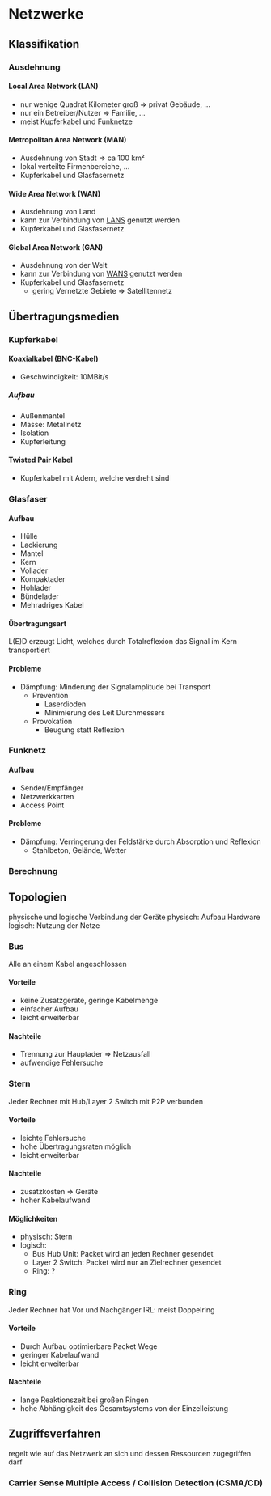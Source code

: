 



# Netzwerke

## Klassifikation

### Ausdehnung

#### Local Area Network (LAN)

- nur wenige Quadrat Kilometer groß => privat Gebäude, ...
- nur ein Betreiber/Nutzer => Familie, ...
- meist Kupferkabel und Funknetze

#### Metropolitan Area Network (MAN)

- Ausdehnung von Stadt => ca 100 km²
- lokal verteilte Firmenbereiche, ...
- Kupferkabel und Glasfasernetz

#### Wide Area Network (WAN)

- Ausdehnung von Land
- kann zur Verbindung von [LANS](#local-area-network-lan) genutzt werden
- Kupferkabel und Glasfasernetz

#### Global Area Network (GAN)

- Ausdehnung von der Welt
- kann zur Verbindung von [WANS](#wide-area-network-wan) genutzt werden
- Kupferkabel und Glasfasernetz
    - gering Vernetzte Gebiete => Satellitennetz

## Übertragungsmedien

### Kupferkabel

#### Koaxialkabel (BNC-Kabel)

- Geschwindigkeit: 10MBit/s

##### Aufbau

- Außenmantel
- Masse: Metallnetz
- Isolation
- Kupferleitung

#### Twisted Pair Kabel

- Kupferkabel mit Adern, welche verdreht sind

### Glasfaser

#### Aufbau

- Hülle
- Lackierung
- Mantel
- Kern
- Vollader
- Kompaktader
- Hohlader
- Bündelader
- Mehradriges Kabel

#### Übertragungsart

L(E)D erzeugt Licht, welches durch Totalreflexion das Signal im Kern transportiert

#### Probleme

- Dämpfung: Minderung der Signalamplitude bei Transport
    - Prevention
        - Laserdioden
        - Minimierung des Leit Durchmessers
    - Provokation
        - Beugung statt Reflexion

### Funknetz

#### Aufbau

- Sender/Empfänger
- Netzwerkkarten
- Access Point

#### Probleme

- Dämpfung: Verringerung der Feldstärke durch Absorption und Reflexion
    - Stahlbeton, Gelände, Wetter

### Berechnung


## Topologien

physische und logische Verbindung der Geräte
      physisch: Aufbau Hardware
      logisch: Nutzung der Netze

### Bus

Alle an einem Kabel angeschlossen

#### Vorteile

- keine Zusatzgeräte, geringe Kabelmenge
- einfacher Aufbau
- leicht erweiterbar

#### Nachteile

- Trennung zur Hauptader => Netzausfall
- aufwendige Fehlersuche

### Stern

Jeder Rechner mit Hub/Layer 2 Switch mit P2P verbunden

#### Vorteile

- leichte Fehlersuche
- hohe Übertragungsraten möglich
- leicht erweiterbar

#### Nachteile

- zusatzkosten => Geräte
- hoher Kabelaufwand

#### Möglichkeiten

- physisch: Stern
- logisch:
    - Bus Hub Unit: Packet wird an jeden Rechner gesendet
    - Layer 2 Switch: Packet wird nur an Zielrechner gesendet
    - Ring: ?

### Ring

Jeder Rechner hat Vor und Nachgänger
      IRL: meist Doppelring

#### Vorteile

- Durch Aufbau optimierbare Packet Wege
- geringer Kabelaufwand
- leicht erweiterbar

#### Nachteile

- lange Reaktionszeit bei großen Ringen
- hohe Abhängigkeit des Gesamtsystems von der Einzelleistung

## Zugriffsverfahren

regelt wie auf das Netzwerk an sich und dessen Ressourcen zugegriffen darf

### Carrier Sense Multiple Access / Collision Detection (CSMA/CD)

